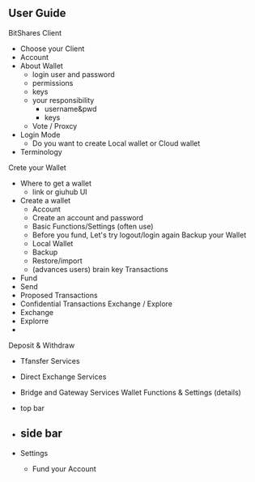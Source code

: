 ## User Guide

BitShares Client
- Choose your Client
- Account
- About Wallet
   - login user and password
   - permissions 
   - keys  
   - your responsibility
      - username&pwd
      - keys
   - Vote / Proxcy
- Login Mode
   - Do you want to create Local wallet or Cloud wallet
- Terminology

Crete your Wallet
- Where to get a wallet
   - link or giuhub UI
- Create a wallet
   - Account
   - Create an account and password   
   - Basic Functions/Settings (often use)
   - Before you fund, Let's try logout/login again
Backup your Wallet
   - Local Wallet
   - Backup
   - Restore/import
   - (advances users) brain key
Transactions
- Fund
- Send
- Proposed Transactions
- Confidential Transactions
Exchange / Explore
- Exchange
- Explorre
- 
Deposit & Withdraw
- Tfansfer Services
- Direct Exchange Services
- Bridge and Gateway Services
Wallet Functions & Settings (details)
- top bar
- side bar
   - 
- Settings







    

   - Fund your Account
   

